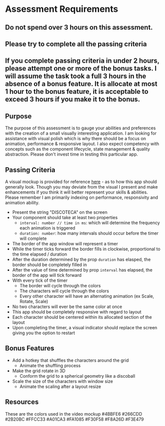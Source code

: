 # Assessment Requirements

## Do not spend over 3 hours on this assessment.

## Please try to complete all the passing criteria

## If you complete passing criteria in under 2 hours, please attempt one or more of the bonus tasks. I will assume the task took a full 3 hours in the absence of a bonus feature. It is allocate at most 1 hour to the bonus feature, it is acceptable to exceed 3 hours if you make it to the bonus.

## Purpose

The purpose of this assessment is to gauge your abilities and preferences with the creation of a small visually interesting application. I am looking for assistance with visual polish which is why there should be a focus on animation, performance & responsive layout. I also expect competency with concepts such as the component lifecycle, state management & quality abstraction. Please don't invest time in testing this particular app.

## Passing Criteria

A visual mockup is provided for reference [here](./assessment-mockup.webm) - as to how this app should generally look. Though you may deviate from the visual I present and make enhancements if you think it will better represent your skills & abilities. Please remember I am primarily indexing on performance, responsivity and animation ability.

- Present the string "DISCOTECA" on the screen
- Your component should take at least two properties
  - `interval: number // time in ms`: which will determine the frequency each animation is triggered
  - `duration: number`: how many intervals should occur before the timer will complete
- The border of the app window will represent a timer
- While the timer ticks forward the border fills in clockwise, proportional to the time elapsed / duration
- After the duration determined by the prop `duration` has elasped, the border should be completely filled in
- After the value of time determined by prop `interval` has elapsed, the border of the app will tick forward
- With every tick of the timer
  - The border will cycle through the colors
  - The characters will cycle through the colors
  - Every other character will have an alternating animation (ex Scale, Rotate, Scale)
- No two characters will ever be the same color at once
- This app should be completely responsive with regard to layout
- Each character should be centered within its allocated section of the layout
- Upon completing the timer, a visual indicator should replace the screen giving you the option to restart

## Bonus Features

- Add a hotkey that shuffles the characters around the grid
  - Animate the shuffling process
- Make the grid rotate in 3D
  - Conform the grid to a spherical geometry like a discoball
- Scale the size of the characters with window size
  - Animate the scaling after a layout resize

## Resources

These are the colors used in the video mockup
#4BBFE6
#266CDD
#2B20BC
#FFCC33
#A01CA3
#FA1085
#F30F58
#F8A26D
#F3E479
